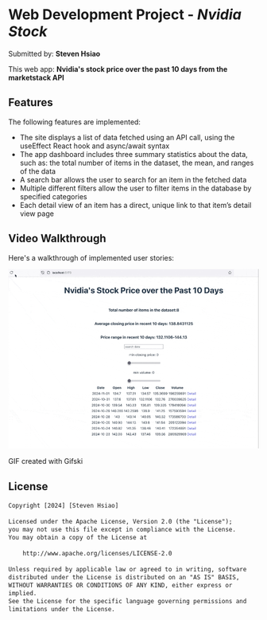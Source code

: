 # Web Development Project - _Nvidia Stock_

Submitted by: **Steven Hsiao**

This web app: **Nvidia's stock price over the past 10 days from the marketstack API**

## Features

The following features are implemented:

- The site displays a list of data fetched using an API call, using the useEffect React hook and async/await syntax
- The app dashboard includes three summary statistics about the data, such as: the total number of items in the dataset, the mean, and ranges of the data
- A search bar allows the user to search for an item in the fetched data
- Multiple different filters allow the user to filter items in the database by specified categories
- Each detail view of an item has a direct, unique link to that item’s detail view page

## Video Walkthrough

Here's a walkthrough of implemented user stories:

<img src='./nvidia-stock.gif' title='Video Walkthrough' width='' alt='Video Walkthrough' />

<!-- Replace this with whatever GIF tool you used! -->

GIF created with Gifski

<!-- Recommended tools:
[Kap](https://getkap.co/) for macOS
[ScreenToGif](https://www.screentogif.com/) for Windows
[peek](https://github.com/phw/peek) for Linux. -->

## License

    Copyright [2024] [Steven Hsiao]

    Licensed under the Apache License, Version 2.0 (the "License");
    you may not use this file except in compliance with the License.
    You may obtain a copy of the License at

        http://www.apache.org/licenses/LICENSE-2.0

    Unless required by applicable law or agreed to in writing, software
    distributed under the License is distributed on an "AS IS" BASIS,
    WITHOUT WARRANTIES OR CONDITIONS OF ANY KIND, either express or implied.
    See the License for the specific language governing permissions and
    limitations under the License.
